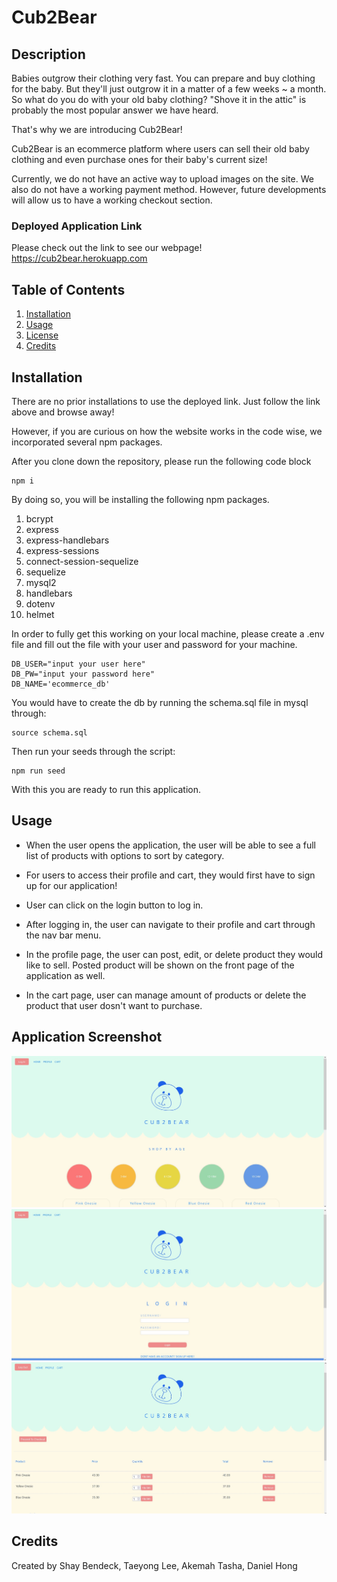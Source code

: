 # Cub2Bear

## Description

Babies outgrow their clothing very fast. You can prepare and buy clothing for the baby. But they'll just outgrow it in a matter of a few weeks ~ a month. So what do you do with your old baby clothing? "Shove it in the attic" is probably the most popular answer we have heard. 

That's why we are introducing Cub2Bear! 

Cub2Bear is an ecommerce platform where users can sell their old baby clothing and even purchase ones for their baby's current size!

Currently, we do not have an active way to upload images on the site. We also do not have a working payment method. However, future developments will allow us to have a working checkout section.

### Deployed Application Link
Please check out the link to see our webpage!
https://cub2bear.herokuapp.com


## Table of Contents

1. [Installation](#installation)
2. [Usage](#usage)
3. [License](#license)
4. [Credits](#credits)

## Installation

There are no prior installations to use the deployed link. 
Just follow the link above and browse away!

However, if you are curious on how the website works in the code wise, we incorporated several npm packages.

After you clone down the repository, please run the following code block
```
npm i
```
By doing so, you will be installing the following npm packages.

1. bcrypt
2. express
3. express-handlebars
4. express-sessions
5. connect-session-sequelize
6. sequelize
7. mysql2
8. handlebars
9. dotenv
10. helmet

In order to fully get this working on your local machine, please create a .env file and fill out the file with your user and password for your machine.
```
DB_USER="input your user here"
DB_PW="input your password here"
DB_NAME='ecommerce_db'
```
You would have to create the db by running the schema.sql file in mysql through:

```
source schema.sql
```

Then run your seeds through the script:

```
npm run seed
```

With this you are ready to run this application.

## Usage

- When the user opens the application, the user will be able to see a full list of products with options to sort by category.

- For users to access their profile and cart, they would first have to sign up for our application!

- User can click on the login button to log in.

- After logging in, the user can navigate to their profile and cart through the nav bar menu.

- In the profile page, the user can post, edit, or delete product they would like to sell. Posted product will be shown on the front page of the application as well.

- In the cart page, user can manage amount of products or delete the product that user dosn't want to purchase.

## Application Screenshot
![homepage](./public/img/assets/screenshot1.jpg)
![login page](./public/img/assets/screenshot2.jpg)
![cart](./public/img/assets/screenshot3.jpg)

## Credits
Created by Shay Bendeck, Taeyong Lee, Akemah Tasha, Daniel Hong